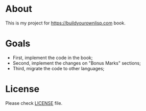 # About

This is my project for https://buildyourownlisp.com book.

# Goals

* First, implement the code in the book;
* Second, implement the changes on "Bonus Marks" sections;
* Third, migrate the code to other languages;

# License

Please check [LICENSE](LICENSE) file.
